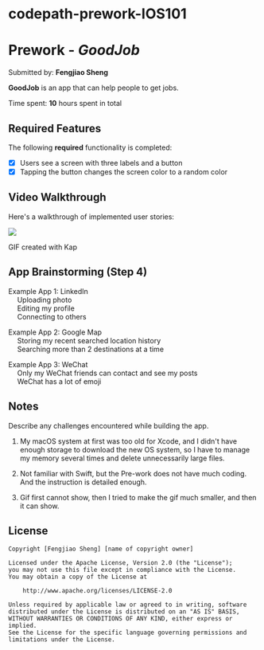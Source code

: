 # codepath-prework-IOS101
# Prework - *GoodJob*

Submitted by: **Fengjiao Sheng**

**GoodJob** is an app that can help people to get jobs.

Time spent: **10** hours spent in total

## Required Features

The following **required** functionality is completed:

- [X] Users see a screen with three labels and a button
- [X] Tapping the button changes the screen color to a random color
 
## Video Walkthrough

Here's a walkthrough of implemented user stories:

<!--![](https://i.imgur.com/gkPfkUw.gifv)-->

![](https://i.imgur.com/XDxrfr8.gif)

<!-- Replace this with whatever GIF tool you used! -->
GIF created with Kap
<!-- Recommended tools:
[Kap](https://getkap.co/) for macOS
[ScreenToGif](https://www.screentogif.com/) for Windows
[peek](https://github.com/phw/peek) for Linux. -->

## App Brainstorming (Step 4)
Example App 1: LinkedIn
<br>&emsp; Uploading photo
<br>&emsp; Editing my profile
<br>&emsp; Connecting to others

Example App 2: Google Map
<br>&emsp; Storing my recent searched location history
<br>&emsp; Searching more than 2 destinations at a time

Example App 3: WeChat
<br>&emsp; Only my WeChat friends can contact and see my posts
<br>&emsp; WeChat has a lot of emoji


## Notes

Describe any challenges encountered while building the app.
1. My macOS system at first was too old for Xcode, and I didn't have enough storage to download the new OS system, so I have to manage my memory several times and delete unnecessarily large files.

2. Not familiar with Swift, but the Pre-work does not have much coding. And the instruction is detailed enough.

3. Gif first cannot show, then I tried to make the gif much smaller, and then it can show.

## License

    Copyright [Fengjiao Sheng] [name of copyright owner]

    Licensed under the Apache License, Version 2.0 (the "License");
    you may not use this file except in compliance with the License.
    You may obtain a copy of the License at

        http://www.apache.org/licenses/LICENSE-2.0

    Unless required by applicable law or agreed to in writing, software
    distributed under the License is distributed on an "AS IS" BASIS,
    WITHOUT WARRANTIES OR CONDITIONS OF ANY KIND, either express or implied.
    See the License for the specific language governing permissions and
    limitations under the License.
